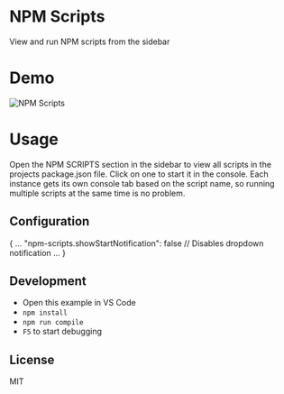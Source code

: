 # NPM Scripts

View and run NPM scripts from the sidebar

# Demo

![NPM Scripts](https://github.com/Duroktar/vscode-npm-scripts/raw/master/media/demo.gif "Demo")


# Usage

Open the NPM SCRIPTS section in the sidebar to view all 
scripts in the projects package.json file. Click on one 
to start it in the console. Each instance gets its own 
console tab based on the script name, so running multiple 
scripts at the same time is no problem.

## Configuration

{
  ...
  "npm-scripts.showStartNotification": false   // Disables dropdown notification
  ...
}

## Development

- Open this example in VS Code
- `npm install`
- `npm run compile`
- `F5` to start debugging

## License

MIT
